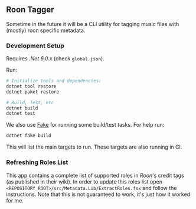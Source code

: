 ## Roon Tagger

Sometime in the future it will be a CLI utility for tagging music files with
(mostly) roon specific metadata.

### Development Setup

Requires _.Net 6.0.x_ (check `global.json`).

Run:

```powershell
# Initialize tools and dependencies:
dotnet tool restore
dotnet paket restore

# Build, Test, etc
dotnet build
dotnet test
```

We also use [Fake][] for running some build/test tasks. For help run:

```powershell
dotnet fake build
```

This will list the main targets to run. These targets are also running in CI.

### Refreshing Roles List

This app contains a complete list of supported roles in _Roon_'s credit tags (as
published in their wiki). In order to update this roles list open
`<REPOSITORY_ROOT>/src/Metadata.Lib/ExtractRoles.fsx` and follow the
instructions. Note that this is not guaranteed to work, it's just how it worked
for me.

[Fake]: https://fake.build/